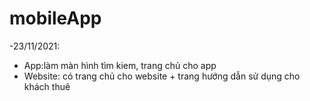 # mobileApp
-23/11/2021:
+ App:làm màn hình tìm kiem, trang chủ cho app
+ Website: có trang chủ cho website + trang hướng dẫn sử dụng cho khách thuê
